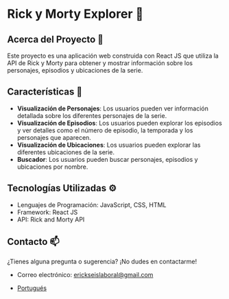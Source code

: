 # Rick y Morty Explorer 👋

## Acerca del Proyecto 🚀

Este proyecto es una aplicación web construida con React JS que utiliza la API de Rick y Morty para obtener y mostrar información sobre los personajes, episodios y ubicaciones de la serie.

## Características 🌟

- **Visualización de Personajes**: Los usuarios pueden ver información detallada sobre los diferentes personajes de la serie.
- **Visualización de Episodios**: Los usuarios pueden explorar los episodios y ver detalles como el número de episodio, la temporada y los personajes que aparecen.
- **Visualización de Ubicaciones**: Los usuarios pueden explorar las diferentes ubicaciones de la serie.
- **Buscador**: Los usuarios pueden buscar personajes, episodios y ubicaciones por nombre.

## Tecnologías Utilizadas ⚙️

- Lenguajes de Programación: JavaScript, CSS, HTML
- Framework: React JS
- API: Rick and Morty API

## Contacto 📫

¿Tienes alguna pregunta o sugerencia? ¡No dudes en contactarme!

- Correo electrónico: erickseislaboral@gmail.com

- [Portugués](https://github.com/erickseis/Rick-and-Morty/blob/main/README.pt.md "Portugués")
